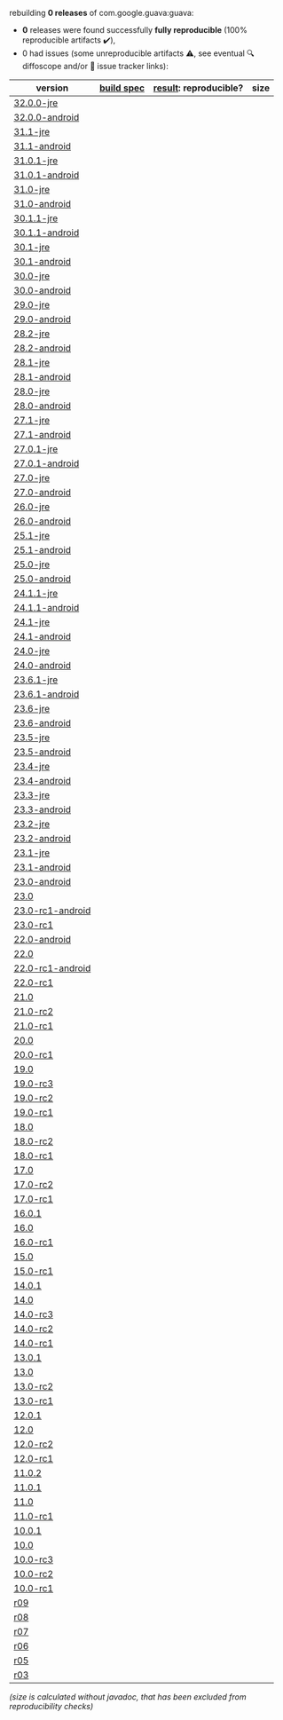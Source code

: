 rebuilding **0 releases** of com.google.guava:guava:
- **0** releases were found successfully **fully reproducible** (100% reproducible artifacts :heavy_check_mark:),
- 0 had issues (some unreproducible artifacts :warning:, see eventual :mag: diffoscope and/or :memo: issue tracker links):

| version | [build spec](/BUILDSPEC.md) | [result](https://reproducible-builds.org/docs/jvm/): reproducible? | size |
| -- | --------- | ------ | -- |
| [32.0.0-jre](https://central.sonatype.com/artifact/com.google.guava/guava/32.0.0-jre/pom) | | | |
| [32.0.0-android](https://central.sonatype.com/artifact/com.google.guava/guava/32.0.0-android/pom) | | | |
| [31.1-jre](https://central.sonatype.com/artifact/com.google.guava/guava/31.1-jre/pom) | | | |
| [31.1-android](https://central.sonatype.com/artifact/com.google.guava/guava/31.1-android/pom) | | | |
| [31.0.1-jre](https://central.sonatype.com/artifact/com.google.guava/guava/31.0.1-jre/pom) | | | |
| [31.0.1-android](https://central.sonatype.com/artifact/com.google.guava/guava/31.0.1-android/pom) | | | |
| [31.0-jre](https://central.sonatype.com/artifact/com.google.guava/guava/31.0-jre/pom) | | | |
| [31.0-android](https://central.sonatype.com/artifact/com.google.guava/guava/31.0-android/pom) | | | |
| [30.1.1-jre](https://central.sonatype.com/artifact/com.google.guava/guava/30.1.1-jre/pom) | | | |
| [30.1.1-android](https://central.sonatype.com/artifact/com.google.guava/guava/30.1.1-android/pom) | | | |
| [30.1-jre](https://central.sonatype.com/artifact/com.google.guava/guava/30.1-jre/pom) | | | |
| [30.1-android](https://central.sonatype.com/artifact/com.google.guava/guava/30.1-android/pom) | | | |
| [30.0-jre](https://central.sonatype.com/artifact/com.google.guava/guava/30.0-jre/pom) | | | |
| [30.0-android](https://central.sonatype.com/artifact/com.google.guava/guava/30.0-android/pom) | | | |
| [29.0-jre](https://central.sonatype.com/artifact/com.google.guava/guava/29.0-jre/pom) | | | |
| [29.0-android](https://central.sonatype.com/artifact/com.google.guava/guava/29.0-android/pom) | | | |
| [28.2-jre](https://central.sonatype.com/artifact/com.google.guava/guava/28.2-jre/pom) | | | |
| [28.2-android](https://central.sonatype.com/artifact/com.google.guava/guava/28.2-android/pom) | | | |
| [28.1-jre](https://central.sonatype.com/artifact/com.google.guava/guava/28.1-jre/pom) | | | |
| [28.1-android](https://central.sonatype.com/artifact/com.google.guava/guava/28.1-android/pom) | | | |
| [28.0-jre](https://central.sonatype.com/artifact/com.google.guava/guava/28.0-jre/pom) | | | |
| [28.0-android](https://central.sonatype.com/artifact/com.google.guava/guava/28.0-android/pom) | | | |
| [27.1-jre](https://central.sonatype.com/artifact/com.google.guava/guava/27.1-jre/pom) | | | |
| [27.1-android](https://central.sonatype.com/artifact/com.google.guava/guava/27.1-android/pom) | | | |
| [27.0.1-jre](https://central.sonatype.com/artifact/com.google.guava/guava/27.0.1-jre/pom) | | | |
| [27.0.1-android](https://central.sonatype.com/artifact/com.google.guava/guava/27.0.1-android/pom) | | | |
| [27.0-jre](https://central.sonatype.com/artifact/com.google.guava/guava/27.0-jre/pom) | | | |
| [27.0-android](https://central.sonatype.com/artifact/com.google.guava/guava/27.0-android/pom) | | | |
| [26.0-jre](https://central.sonatype.com/artifact/com.google.guava/guava/26.0-jre/pom) | | | |
| [26.0-android](https://central.sonatype.com/artifact/com.google.guava/guava/26.0-android/pom) | | | |
| [25.1-jre](https://central.sonatype.com/artifact/com.google.guava/guava/25.1-jre/pom) | | | |
| [25.1-android](https://central.sonatype.com/artifact/com.google.guava/guava/25.1-android/pom) | | | |
| [25.0-jre](https://central.sonatype.com/artifact/com.google.guava/guava/25.0-jre/pom) | | | |
| [25.0-android](https://central.sonatype.com/artifact/com.google.guava/guava/25.0-android/pom) | | | |
| [24.1.1-jre](https://central.sonatype.com/artifact/com.google.guava/guava/24.1.1-jre/pom) | | | |
| [24.1.1-android](https://central.sonatype.com/artifact/com.google.guava/guava/24.1.1-android/pom) | | | |
| [24.1-jre](https://central.sonatype.com/artifact/com.google.guava/guava/24.1-jre/pom) | | | |
| [24.1-android](https://central.sonatype.com/artifact/com.google.guava/guava/24.1-android/pom) | | | |
| [24.0-jre](https://central.sonatype.com/artifact/com.google.guava/guava/24.0-jre/pom) | | | |
| [24.0-android](https://central.sonatype.com/artifact/com.google.guava/guava/24.0-android/pom) | | | |
| [23.6.1-jre](https://central.sonatype.com/artifact/com.google.guava/guava/23.6.1-jre/pom) | | | |
| [23.6.1-android](https://central.sonatype.com/artifact/com.google.guava/guava/23.6.1-android/pom) | | | |
| [23.6-jre](https://central.sonatype.com/artifact/com.google.guava/guava/23.6-jre/pom) | | | |
| [23.6-android](https://central.sonatype.com/artifact/com.google.guava/guava/23.6-android/pom) | | | |
| [23.5-jre](https://central.sonatype.com/artifact/com.google.guava/guava/23.5-jre/pom) | | | |
| [23.5-android](https://central.sonatype.com/artifact/com.google.guava/guava/23.5-android/pom) | | | |
| [23.4-jre](https://central.sonatype.com/artifact/com.google.guava/guava/23.4-jre/pom) | | | |
| [23.4-android](https://central.sonatype.com/artifact/com.google.guava/guava/23.4-android/pom) | | | |
| [23.3-jre](https://central.sonatype.com/artifact/com.google.guava/guava/23.3-jre/pom) | | | |
| [23.3-android](https://central.sonatype.com/artifact/com.google.guava/guava/23.3-android/pom) | | | |
| [23.2-jre](https://central.sonatype.com/artifact/com.google.guava/guava/23.2-jre/pom) | | | |
| [23.2-android](https://central.sonatype.com/artifact/com.google.guava/guava/23.2-android/pom) | | | |
| [23.1-jre](https://central.sonatype.com/artifact/com.google.guava/guava/23.1-jre/pom) | | | |
| [23.1-android](https://central.sonatype.com/artifact/com.google.guava/guava/23.1-android/pom) | | | |
| [23.0-android](https://central.sonatype.com/artifact/com.google.guava/guava/23.0-android/pom) | | | |
| [23.0](https://central.sonatype.com/artifact/com.google.guava/guava/23.0/pom) | | | |
| [23.0-rc1-android](https://central.sonatype.com/artifact/com.google.guava/guava/23.0-rc1-android/pom) | | | |
| [23.0-rc1](https://central.sonatype.com/artifact/com.google.guava/guava/23.0-rc1/pom) | | | |
| [22.0-android](https://central.sonatype.com/artifact/com.google.guava/guava/22.0-android/pom) | | | |
| [22.0](https://central.sonatype.com/artifact/com.google.guava/guava/22.0/pom) | | | |
| [22.0-rc1-android](https://central.sonatype.com/artifact/com.google.guava/guava/22.0-rc1-android/pom) | | | |
| [22.0-rc1](https://central.sonatype.com/artifact/com.google.guava/guava/22.0-rc1/pom) | | | |
| [21.0](https://central.sonatype.com/artifact/com.google.guava/guava/21.0/pom) | | | |
| [21.0-rc2](https://central.sonatype.com/artifact/com.google.guava/guava/21.0-rc2/pom) | | | |
| [21.0-rc1](https://central.sonatype.com/artifact/com.google.guava/guava/21.0-rc1/pom) | | | |
| [20.0](https://central.sonatype.com/artifact/com.google.guava/guava/20.0/pom) | | | |
| [20.0-rc1](https://central.sonatype.com/artifact/com.google.guava/guava/20.0-rc1/pom) | | | |
| [19.0](https://central.sonatype.com/artifact/com.google.guava/guava/19.0/pom) | | | |
| [19.0-rc3](https://central.sonatype.com/artifact/com.google.guava/guava/19.0-rc3/pom) | | | |
| [19.0-rc2](https://central.sonatype.com/artifact/com.google.guava/guava/19.0-rc2/pom) | | | |
| [19.0-rc1](https://central.sonatype.com/artifact/com.google.guava/guava/19.0-rc1/pom) | | | |
| [18.0](https://central.sonatype.com/artifact/com.google.guava/guava/18.0/pom) | | | |
| [18.0-rc2](https://central.sonatype.com/artifact/com.google.guava/guava/18.0-rc2/pom) | | | |
| [18.0-rc1](https://central.sonatype.com/artifact/com.google.guava/guava/18.0-rc1/pom) | | | |
| [17.0](https://central.sonatype.com/artifact/com.google.guava/guava/17.0/pom) | | | |
| [17.0-rc2](https://central.sonatype.com/artifact/com.google.guava/guava/17.0-rc2/pom) | | | |
| [17.0-rc1](https://central.sonatype.com/artifact/com.google.guava/guava/17.0-rc1/pom) | | | |
| [16.0.1](https://central.sonatype.com/artifact/com.google.guava/guava/16.0.1/pom) | | | |
| [16.0](https://central.sonatype.com/artifact/com.google.guava/guava/16.0/pom) | | | |
| [16.0-rc1](https://central.sonatype.com/artifact/com.google.guava/guava/16.0-rc1/pom) | | | |
| [15.0](https://central.sonatype.com/artifact/com.google.guava/guava/15.0/pom) | | | |
| [15.0-rc1](https://central.sonatype.com/artifact/com.google.guava/guava/15.0-rc1/pom) | | | |
| [14.0.1](https://central.sonatype.com/artifact/com.google.guava/guava/14.0.1/pom) | | | |
| [14.0](https://central.sonatype.com/artifact/com.google.guava/guava/14.0/pom) | | | |
| [14.0-rc3](https://central.sonatype.com/artifact/com.google.guava/guava/14.0-rc3/pom) | | | |
| [14.0-rc2](https://central.sonatype.com/artifact/com.google.guava/guava/14.0-rc2/pom) | | | |
| [14.0-rc1](https://central.sonatype.com/artifact/com.google.guava/guava/14.0-rc1/pom) | | | |
| [13.0.1](https://central.sonatype.com/artifact/com.google.guava/guava/13.0.1/pom) | | | |
| [13.0](https://central.sonatype.com/artifact/com.google.guava/guava/13.0/pom) | | | |
| [13.0-rc2](https://central.sonatype.com/artifact/com.google.guava/guava/13.0-rc2/pom) | | | |
| [13.0-rc1](https://central.sonatype.com/artifact/com.google.guava/guava/13.0-rc1/pom) | | | |
| [12.0.1](https://central.sonatype.com/artifact/com.google.guava/guava/12.0.1/pom) | | | |
| [12.0](https://central.sonatype.com/artifact/com.google.guava/guava/12.0/pom) | | | |
| [12.0-rc2](https://central.sonatype.com/artifact/com.google.guava/guava/12.0-rc2/pom) | | | |
| [12.0-rc1](https://central.sonatype.com/artifact/com.google.guava/guava/12.0-rc1/pom) | | | |
| [11.0.2](https://central.sonatype.com/artifact/com.google.guava/guava/11.0.2/pom) | | | |
| [11.0.1](https://central.sonatype.com/artifact/com.google.guava/guava/11.0.1/pom) | | | |
| [11.0](https://central.sonatype.com/artifact/com.google.guava/guava/11.0/pom) | | | |
| [11.0-rc1](https://central.sonatype.com/artifact/com.google.guava/guava/11.0-rc1/pom) | | | |
| [10.0.1](https://central.sonatype.com/artifact/com.google.guava/guava/10.0.1/pom) | | | |
| [10.0](https://central.sonatype.com/artifact/com.google.guava/guava/10.0/pom) | | | |
| [10.0-rc3](https://central.sonatype.com/artifact/com.google.guava/guava/10.0-rc3/pom) | | | |
| [10.0-rc2](https://central.sonatype.com/artifact/com.google.guava/guava/10.0-rc2/pom) | | | |
| [10.0-rc1](https://central.sonatype.com/artifact/com.google.guava/guava/10.0-rc1/pom) | | | |
| [r09](https://central.sonatype.com/artifact/com.google.guava/guava/r09/pom) | | | |
| [r08](https://central.sonatype.com/artifact/com.google.guava/guava/r08/pom) | | | |
| [r07](https://central.sonatype.com/artifact/com.google.guava/guava/r07/pom) | | | |
| [r06](https://central.sonatype.com/artifact/com.google.guava/guava/r06/pom) | | | |
| [r05](https://central.sonatype.com/artifact/com.google.guava/guava/r05/pom) | | | |
| [r03](https://central.sonatype.com/artifact/com.google.guava/guava/r03/pom) | | | |

<i>(size is calculated without javadoc, that has been excluded from reproducibility checks)</i>

